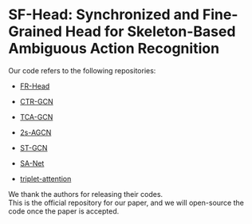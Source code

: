 # SF-Head: Synchronized and Fine-Grained Head for Skeleton-Based Ambiguous Action Recognition
Our code refers to the following repositories:

- [FR-Head](https://github.com/zhysora/FR-Head)

- [CTR-GCN](https://github.com/Uason-Chen/CTR-GCN)
- [TCA-GCN](https://github.com/OrdinaryQin/TCA-GCN)
- [2s-AGCN](https://github.com/lshiwjx/2s-AGCN)
- [ST-GCN](https://github.com/yysijie/st-gcn)
- [SA-Net](https://github.com/wofmanaf/SA-Net)
- [triplet-attention](https://github.com/landskape-ai/triplet-attention)

We thank the authors for releasing their codes.  
This is the official repository for our paper, and we will open-source the code once the paper is accepted.

